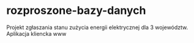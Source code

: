 rozproszone-bazy-danych
=======================

Projekt zgłaszania stanu zużycia energii elektrycznej dla 3 województw. Aplikacja kliencka www
